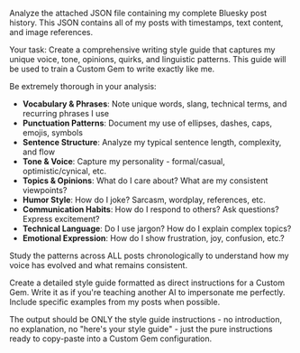 Analyze the attached JSON file containing my complete Bluesky post history. This JSON contains all of my posts with timestamps, text content, and image references. 

Your task: Create a comprehensive writing style guide that captures my unique voice, tone, opinions, quirks, and linguistic patterns. This guide will be used to train a Custom Gem to write exactly like me.

Be extremely thorough in your analysis:

- **Vocabulary & Phrases**: Note unique words, slang, technical terms, and recurring phrases I use
- **Punctuation Patterns**: Document my use of ellipses, dashes, caps, emojis, symbols
- **Sentence Structure**: Analyze my typical sentence length, complexity, and flow
- **Tone & Voice**: Capture my personality - formal/casual, optimistic/cynical, etc.
- **Topics & Opinions**: What do I care about? What are my consistent viewpoints?
- **Humor Style**: How do I joke? Sarcasm, wordplay, references, etc.
- **Communication Habits**: How do I respond to others? Ask questions? Express excitement?
- **Technical Language**: Do I use jargon? How do I explain complex topics?
- **Emotional Expression**: How do I show frustration, joy, confusion, etc.?

Study the patterns across ALL posts chronologically to understand how my voice has evolved and what remains consistent.

Create a detailed style guide formatted as direct instructions for a Custom Gem. Write it as if you're teaching another AI to impersonate me perfectly. Include specific examples from my posts when possible.

The output should be ONLY the style guide instructions - no introduction, no explanation, no "here's your style guide" - just the pure instructions ready to copy-paste into a Custom Gem configuration.

